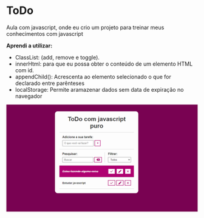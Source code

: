 <div>
    <h1>ToDo</h1>

<p>Aula com javascript, onde eu crio um projeto para treinar meus conhecimentos com javascript</p>

<p><strong>Aprendi a utilizar:</strong></p>

<ul>
    <li>ClassList: (add, remove e toggle).</li>
    <li>innerHtml: para que eu possa obter o conteúdo de um elemento HTML com id.</li>
    <li>appendChild(): Acrescenta ao elemento selecionado o que for declarado entre parênteses</li>
    <li>localStorage: Permite aramazenar dados sem data de expiração no navegador</li>
</ul>

<img src="/img/imagem-todo.png"/>

</div>
